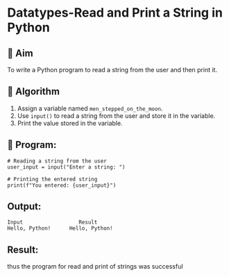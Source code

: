 # Datatypes-Read and Print a String in Python

## 🎯 Aim
To write a Python program to read a string from the user and then print it.

## 🧠 Algorithm
1. Assign a variable named `men_stepped_on_the_moon`.
2. Use `input()` to read a string from the user and store it in the variable.
3. Print the value stored in the variable.

## 🧾 Program:
```
# Reading a string from the user
user_input = input("Enter a string: ")

# Printing the entered string
print(f"You entered: {user_input}")
```

## Output:
```
Input                  Result
Hello, Python!      Hello, Python!
```
## Result:
thus the program for read and print of strings was successful
